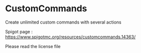 # CustomCommands

Create unlimited custom commands with several actions

Spigot page : https://www.spigotmc.org/resources/customcommands.14363/

Please read the license file